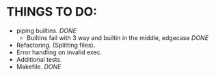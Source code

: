 # THINGS TO DO:
 - piping builtins. _DONE_
	- Builtins fail with 3 way and builtin in the middle, edgecase _DONE_
 - Refactoring. (Splitting files).
 - Error handling on invalid exec.
 - Additional tests.
 - Makefile. _DONE_
